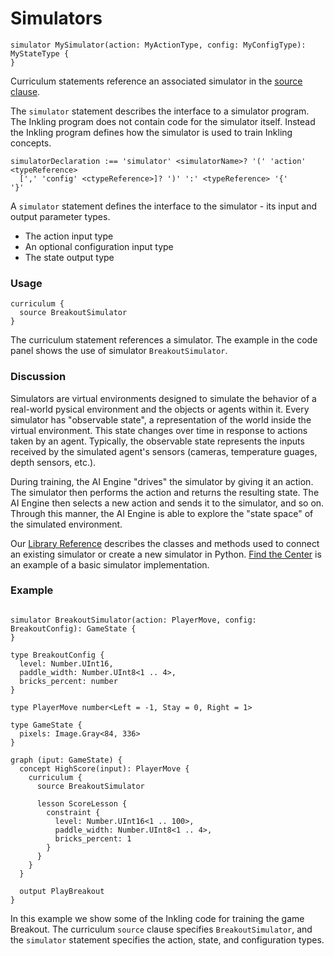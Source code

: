 # Simulators

```inkling2--code
simulator MySimulator(action: MyActionType, config: MyConfigType): MyStateType {
}
```

Curriculum statements reference an associated simulator in the [source clause][3].

The `simulator` statement describes the interface to a simulator program. The Inkling program does not contain code for the simulator itself. Instead the Inkling program defines how the simulator is used to train Inkling concepts.

```inkling2--syntax
simulatorDeclaration :== 'simulator' <simulatorName>? '(' 'action' <typeReference>
  [',' 'config' <ctypeReference>]? ')' ':' <typeReference> '{'
'}'
```

A `simulator` statement defines the interface to the simulator - its input and output parameter types.

* The action input type
* An optional configuration input type
* The state output type

### Usage

```inkling2--code
curriculum {
  source BreakoutSimulator
}
```

The curriculum statement references a simulator. The example in the code panel
shows the use of simulator `BreakoutSimulator`. 

### Discussion

Simulators are virtual environments designed to simulate the behavior of a real-world pysical environment and the objects or agents within it. Every simulator has "observable state", a representation of the world inside the virtual environment. This state changes over time in response to actions taken by an agent. Typically, the observable state represents the inputs received by the simulated agent's sensors (cameras, temperature guages, depth sensors, etc.).

During training, the AI Engine "drives" the simulator by giving it an action. The simulator then performs the action and returns the resulting state. The AI Engine then selects a new action and sends it to the simulator, and so on. Through this manner, the AI Engine is able to explore the "state space" of the simulated environment.

Our [Library Reference][1] describes the classes and methods used to connect an existing simulator or create a new simulator in Python. [Find the Center][2] is an example of a basic simulator implementation.

### Example

```inkling2--code

simulator BreakoutSimulator(action: PlayerMove, config: BreakoutConfig): GameState {
}

type BreakoutConfig {
  level: Number.UInt16,
  paddle_width: Number.UInt8<1 .. 4>,
  bricks_percent: number
}

type PlayerMove number<Left = -1, Stay = 0, Right = 1>

type GameState {
  pixels: Image.Gray<84, 336>
}

graph (iput: GameState) {
  concept HighScore(input): PlayerMove {
    curriculum {
      source BreakoutSimulator

      lesson ScoreLesson {
        constraint {
          level: Number.UInt16<1 .. 100>,
          paddle_width: Number.UInt8<1 .. 4>,
          bricks_percent: 1
        }
      }
    }
  }

  output PlayBreakout
}
```

In this example we show some of the Inkling code for training the game Breakout.
The curriculum `source` clause specifies `BreakoutSimulator`, and the
`simulator` statement specifies the action, state, and configuration types. 

[1]: ./library-reference.html
[2]: ./../examples.html#basic-python-c-simulation
[3]: #curriculums
